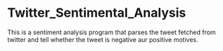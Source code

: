 # Twitter_Sentimental_Analysis
This is a sentiment analysis program that parses the tweet fetched from twitter and tell whether the tweet is negative aur positive motives.
